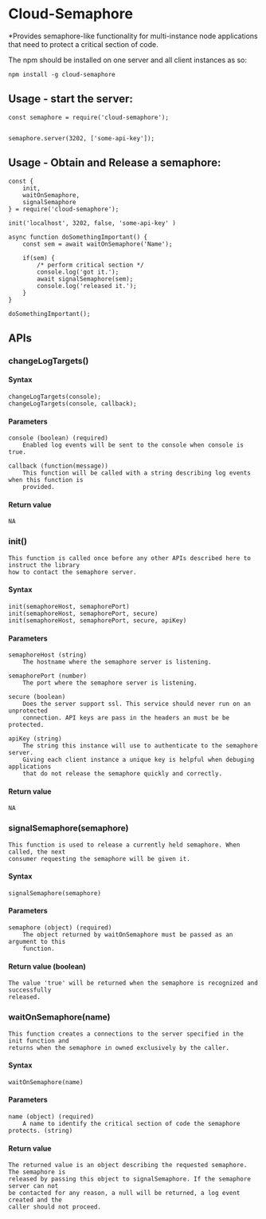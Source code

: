 Cloud-Semaphore
===================

*Provides semaphore-like functionality for multi-instance node applications that need to protect a critical section of code.


The npm should be installed on one server and all client instances as so:

```shell
npm install -g cloud-semaphore

```

Usage - start the server:
-------------------------
```
const semaphore = require('cloud-semaphore');


semaphore.server(3202, ['some-api-key']);

```

Usage - Obtain and Release a semaphore:
-------------------------
```
const {
    init,
    waitOnSemaphore,
    signalSemaphore
} = require('cloud-semaphore');

init('localhost', 3202, false, 'some-api-key' )

async function doSomethingImportant() {
    const sem = await waitOnSemaphore('Name');

    if(sem) {
        /* perform critical section */
        console.log('got it.');
        await signalSemaphore(sem);
        console.log('released it.');
    }
}

doSomethingImportant();

```


APIs
-------

### changeLogTargets()

#### Syntax
```
changeLogTargets(console);
changeLogTargets(console, callback);

```
#### Parameters

    console (boolean) (required)
        Enabled log events will be sent to the console when console is true.

    callback (function(message))
        This function will be called with a string describing log events when this function is
        provided.

#### Return value
    NA

### init()
    This function is called once before any other APIs described here to instruct the library
    how to contact the semaphore server.

#### Syntax
```
init(semaphoreHost, semaphorePort)
init(semaphoreHost, semaphorePort, secure)
init(semaphoreHost, semaphorePort, secure, apiKey)

```

#### Parameters

    semaphoreHost (string)
        The hostname where the semaphore server is listening.

    semaphorePort (number)
        The port where the semaphore server is listening.

    secure (boolean)
        Does the server support ssl. This service should never run on an unprotected
        connection. API keys are pass in the headers an must be be protected.

    apiKey (string)
        The string this instance will use to authenticate to the semaphore server.
        Giving each client instance a unique key is helpful when debuging applications
        that do not release the semaphore quickly and correctly.

#### Return value
    NA


### signalSemaphore(semaphore)

    This function is used to release a currently held semaphore. When called, the next
    consumer requesting the semaphore will be given it.

#### Syntax
```
signalSemaphore(semaphore)

```

#### Parameters

    semaphore (object) (required)
        The object returned by waitOnSemaphore must be passed as an argument to this
        function.

#### Return value (boolean)
    The value 'true' will be returned when the semaphore is recognized and successfully
    released.

### waitOnSemaphore(name)

    This function creates a connections to the server specified in the init function and
    returns when the semaphore in owned exclusively by the caller.

#### Syntax
```
waitOnSemaphore(name)

```

#### Parameters
    name (object) (required)
        A name to identify the critical section of code the semaphore protects. (string)

#### Return value
    The returned value is an object describing the requested semaphore. The semaphore is
    released by passing this object to signalSemaphore. If the semaphore server can not
    be contacted for any reason, a null will be returned, a log event created and the
    caller should not proceed.
